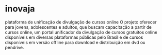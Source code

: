 # inovaja
plataforma de unificação de divulgação de cursos online
O projeto oferecer para jovens, adolescentes e adultos, que buscam capacitação a partir de cursos online, um portal unificador da divulgação de cursos gratuitos online disponíveis em diversas plataformas públicas pelo Brasil e de cursos disponíveis em versão offline para download e distribuição em dvd ou pendrive.
